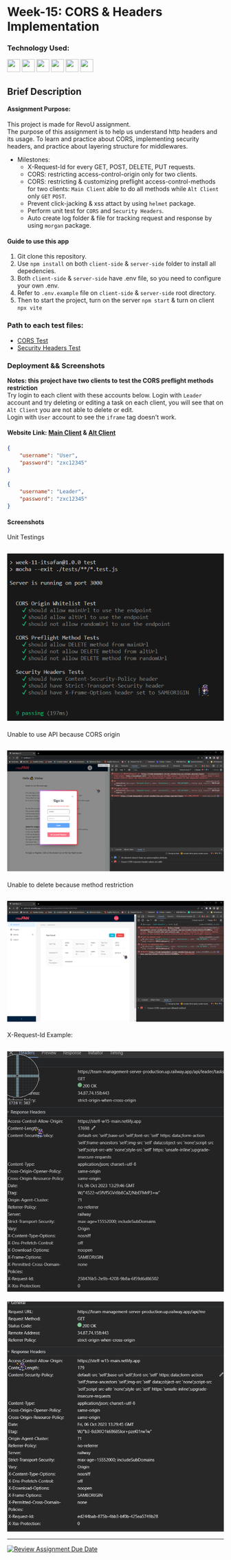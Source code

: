 # Week-15: CORS & Headers Implementation

### Technology Used:

<p align="left">    
<img src="https://cdn.jsdelivr.net/gh/devicons/devicon/icons/javascript/javascript-original.svg" width="30"
                height="30" />
<img src="https://cdn.jsdelivr.net/gh/devicons/devicon/icons/express/express-original.svg" width="30"
                height="30" />
<img src="https://cdn.jsdelivr.net/gh/devicons/devicon/icons/mongodb/mongodb-original-wordmark.svg"
           width="30"
                height="30" />
<img src="https://cdn.jsdelivr.net/gh/devicons/devicon/icons/nodejs/nodejs-original.svg" width="30"
                height="30"/>
<img src="https://cdn.jsdelivr.net/gh/devicons/devicon/icons/typescript/typescript-plain.svg" width="30" height="30" />
<img src="https://cdn.jsdelivr.net/gh/devicons/devicon/icons/react/react-original-wordmark.svg" width="30" height="30" /> 
</p>

## Brief Description

#### Assignment Purpose:

This project is made for RevoU assignment.<br>
The purpose of this assignment is to help us understand http headers and its usage. To learn and practice about CORS, implementing security headers, and practice about layering structure for middlewares.

- Milestones:
  - X-Request-Id for every GET, POST, DELETE, PUT requests.
  - CORS: restricting access-control-origin only for two clients.
  - CORS: restricting & customizing preflight access-control-methods for two clients: `Main Client` able to do all methods while  `Alt Client` only `GET` `POST`.
  - Prevent click-jacking & xss attact by using `helmet` package.
  - Perform unit test for `CORS` and `Security Headers`.
  - Auto create log folder & file for tracking request and response by using `morgan` package.

#### Guide to use this app

1. Git clone this repository.
2. Use `npm install` on both `client-side` & `server-side` folder to install all depedencies.
3. Both `client-side` & `server-side` have .env file, so you need to configure your own .env.
4. Refer to `.env.example` file on `client-side` & `server-side` root directory.
5. Then to start the project, turn on the server `npm start` & turn on client `npx vite`

### Path to each test files:

- [CORS Test](./server-side/tests/cors.test.js)
- [Security Headers Test](./server-side/tests/security-headers.test.js)

### Deployment && Screenshots

**Notes: this project have two clients to test the CORS preflight methods restriction**<br>
Try login to each client with these accounts below.
Login with `Leader` account and try deleting or editing a task on each client, you will see that on `Alt Client` you are not able to delete or edit.<br>
Login with `User` account to see the `iframe` tag doesn't work.

#### Website Link: [Main Client](https://steff-w15-main.netlify.app/) & [Alt Client](https://steff-w15-alt.netlify.app/)

```json
{
    "username": "User",
    "password": "zxc12345"
}

{
    "username": "Leader",
    "password": "zxc12345"
}
```

#### Screenshots

Unit Testings

![Unit Test](./w15-readme-ss/tests.png)
---
Unable to use API because CORS origin 

![Whitelist](./w15-readme-ss/not-listed-origin-ss.png)
---
Unable to delete because method restriction 

![Delete](./w15-readme-ss/alt-client-cors-restriction.png)
---
X-Request-Id Example: 

![XRequestId](./w15-readme-ss/xreqid-ss.png)
---
![XRequestId](./w15-readme-ss/xreqid-ss2.png)

---
[![Review Assignment Due Date](https://classroom.github.com/assets/deadline-readme-button-24ddc0f5d75046c5622901739e7c5dd533143b0c8e959d652212380cedb1ea36.svg)](https://classroom.github.com/a/A8ztcAuX)
